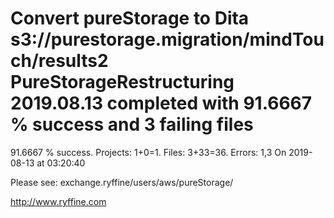 # Convert pureStorage to Dita s3://purestorage.migration/mindTouch/results2 PureStorageRestructuring 2019.08.13 completed with 91.6667 % success and 3 failing files

91.6667 % success. Projects: 1+0=1.  Files: 3+33=36. Errors: 1,3  On 2019-08-13 at 03:20:40



Please see: exchange.ryffine/users/aws/pureStorage/

http://www.ryffine.com
